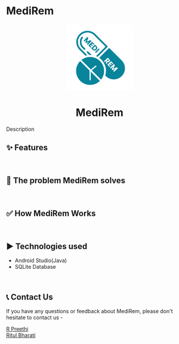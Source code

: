 # MediRem
<p align="center">
    <img alt = "MediRem Logo" src = "app/src/main/res/drawable/logo.png" height="180">
</p>
<h1 align="center" >MediRem</h1>
Description

<br>

## ✨ Features


<br>

## 🤔 The problem MediRem solves


<br>

## ✅ How MediRem Works



<br>

## ▶️ Technologies used
- Android Studio(Java)
- SQLite Database




<br>


## 📞 Contact Us
If you have any questions or feedback about MediRem, please don't hesitate to contact us - 
<br>

<a href="https://www.linkedin.com/in/r-preethi-09254724b/"> R Preethi </a> <br>
<a href="https://www.linkedin.com/in/ritul-bharati-59683224b"> Ritul Bharati </a> <br>
